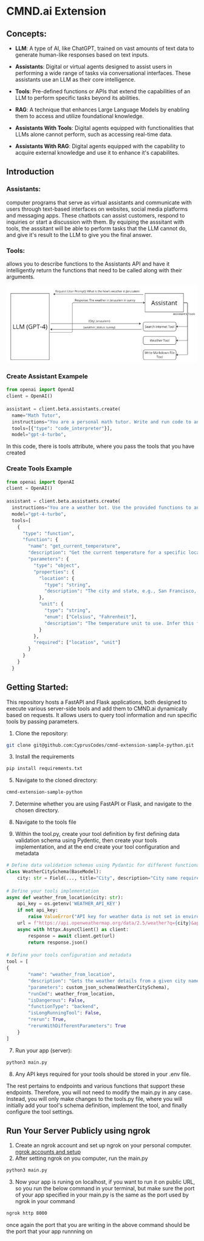 # CMND.ai Extension

## Concepts: 
- **LLM**: A type of AI, like ChatGPT, trained on vast amounts of text data to generate human-like responses based on text inputs.

- **Assistants**: Digital or virtual agents designed to assist users in performing a wide range of tasks via conversational interfaces. These assistants use an LLM as their core intelligence.

- **Tools**: Pre-defined functions or APIs that extend the capabilities of an LLM to perform specific tasks beyond its abilities.
- **RAG**: A technique that enhances Large Language Models by enabling them to access and utilize foundational knowledge.

- **Assistants With Tools**: Digital agents equipped with functionalities that LLMs alone cannot perform, such as accessing real-time data.

- **Assistants With RAG**: Digital agents equipped with the capability to acquire external knowledge and use it to enhance it's capabilites.
  

## Introduction

### Assistants:
computer programs that serve as virtual assistants and communicate with users through text-based interfaces on websites, social media platforms and messaging apps. These chatbots can assist customers, respond to inquiries or start a discussion with them. By equiping the asssitant with tools, the asssitant will be able to perform tasks that the LLM cannot do, and give it's result to the LLM to give you the final answer.

### Tools:
allows you to describe functions to the Assistants API and have it intelligently return the functions that need to be called along with their arguments.

![src/assistants.png](src/assistants.png)

### Create Assistant Exampele
```python
from openai import OpenAI
client = OpenAI()
  
assistant = client.beta.assistants.create(
  name="Math Tutor",
  instructions="You are a personal math tutor. Write and run code to answer math questions.",
  tools=[{"type": "code_interpreter"}],
  model="gpt-4-turbo",
```
In this code, there is tools attribute, where you pass the tools that you have created

### Create Tools Example 

```python
from openai import OpenAI
client = OpenAI()

assistant = client.beta.assistants.create(
  instructions="You are a weather bot. Use the provided functions to answer questions.",
  model="gpt-4-turbo",
  tools=[
    {
      "type": "function",
      "function": {
        "name": "get_current_temperature",
        "description": "Get the current temperature for a specific location",
        "parameters": {
          "type": "object",
          "properties": {
            "location": {
              "type": "string",
              "description": "The city and state, e.g., San Francisco, CA"
            },
            "unit": {
              "type": "string",
              "enum": ["Celsius", "Fahrenheit"],
              "description": "The temperature unit to use. Infer this from the user's location."
            }
          },
          "required": ["location", "unit"]
        }
      }
    }
  }
```

## Getting Started: 
This repository hosts a FastAPI and Flask applications, both designed to execute various server-side tools  and add them to CMND.ai dynamically based on requests. It allows users to query tool information and run specific tools by passing parameters.

1. Clone the repository:
```bash
git clone git@github.com:CyprusCodes/cmnd-extension-sample-python.git
``` 

3. Install the requirements
```bash
pip install requirements.txt
```

5. Navigate to the cloned directory:
```bash
cmnd-extension-sample-python
```

7. Determine whether you are using FastAPI or Flask, and navigate to the chosen directory.

8. Navigate to the tools file

9. Within the tool.py, create your tool definition by first defining data validation schema using Pydentic, then create your tools implementation, and at the end create your tool configuration and metadata

```python
# Define data validation schemas using Pydantic for different functionalities
class WeatherCitySchema(BaseModel):
    city: str = Field(..., title="City", description="City name required"

# Define your tools implementation
async def weather_from_location(city: str):
    api_key = os.getenv('WEATHER_API_KEY')
    if not api_key:
        raise ValueError("API key for weather data is not set in environment variables.")
    url = f"https://api.openweathermap.org/data/2.5/weather?q={city}&appid={api_key}"
    async with httpx.AsyncClient() as client:
        response = await client.get(url)
        return response.json()

# Define your tools configuration and metadata
tool = [
{
        "name": "weather_from_location",
        "description": "Gets the weather details from a given city name",
        "parameters": custom_json_schema(WeatherCitySchema),
        "runCmd": weather_from_location,
        "isDangerous": False,
        "functionType": "backend",
        "isLongRunningTool": False,
        "rerun": True,
        "rerunWithDifferentParameters": True
    }
]
````
7. Run your app (server):
``` bash
python3 main.py
```
8. Any API keys required for your tools should be stored in your .env file.

The rest pertains to endpoints and various functions that support these endpoints. Therefore, you will not need to modify the main.py in any case. Instead, you will only make changes to the tools.py file, where you will initially add your tool's schema definition, implement the tool, and finally configure the tool settings.

## Run Your Server Publicly using ngrok 

1. Create an ngrok account and set up ngrok on your personal computer. [ngrok accounts and setup](https://ngrok.com/docs/getting-started/?os=macos)
2. After setting ngrok on you computer, run the main.py
```python
python3 main.py
```
3. Now your app is runing on localhost, if you want to run it on public URL, so you run the below command in your terminal, but make sure the port of your app specified in your main.py is the same as the port used by ngrok in your command 
```bash
ngrok http 8000 
```
once again the port that you are writing in the above command should be the port that your app runnning on 
